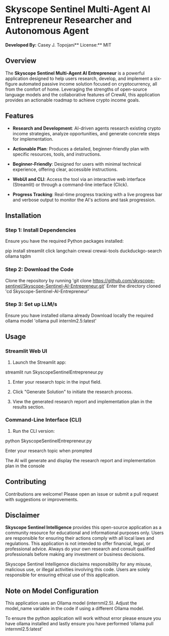 Skyscope Sentinel Multi-Agent AI Entrepreneur Researcher and Autonomous Agent
==============================================================================

**Developed By:** Casey J. Topojani** License:** MIT

Overview
--------

The **Skyscope Sentinel Multi-Agent AI Entrepreneur** is a powerful application designed to help users research, develop, and implement a six-figure automated passive income solution focused on cryptocurrency, all from the comfort of home. Leveraging the strengths of open-source language models and the collaborative features of CrewAI, this application provides an actionable roadmap to achieve crypto income goals.

Features
--------

*   **Research and Development**: AI-driven agents research existing crypto income strategies, analyze opportunities, and generate concrete steps for implementation.
    
*   **Actionable Plan**: Produces a detailed, beginner-friendly plan with specific resources, tools, and instructions.
    
*   **Beginner-Friendly**: Designed for users with minimal technical experience, offering clear, accessible instructions.
    
*   **WebUI and CLI**: Access the tool via an interactive web interface (Streamlit) or through a command-line interface (Click).
    
*   **Progress Tracking**: Real-time progress tracking with a live progress bar and verbose output to monitor the AI's actions and task progression.
    

Installation
------------

### **Step 1: Install Dependencies**

Ensure you have the required Python packages installed:

pip install streamlit click langchain crewai crewai-tools duckduckgo-search ollama tqdm

### **Step 2: Download the Code**

Clone the repository by running 'git clone https://github.com/skyscope-sentinel/Skyscope-Sentinel-AI-Entrepreneur.git'
Enter the directory cloned 'cd Skyscope-Sentinel-AI-Entrepreneur'

### **Step 3: Set up LLM/s**
Ensure you have installed ollama already
Download locally the required ollama model 'ollama pull internlm2.5:latest'

Usage
-----

### Streamlit Web UI

1.  Launch the Streamlit app:
    

streamlit run SkyscopeSentinelEntrepreneur.py

1.  Enter your research topic in the input field.
    
2.  Click "Generate Solution" to initiate the research process.
    
3.  View the generated research report and implementation plan in the results section.
    

### Command-Line Interface (CLI)

1.  Run the CLI version:
    

python SkyscopeSentinelEntrepreneur.py

Enter your research topic when prompted

The AI will generate and display the research report and implementation plan in the console

Contributing
------------

Contributions are welcome! Please open an issue or submit a pull request with suggestions or improvements.

Disclaimer
----------

**Skyscope Sentinel Intelligence** provides this open-source application as a community resource for educational and informational purposes only. Users are responsible for ensuring their actions comply with all local laws and regulations. This application is not intended to offer financial, legal, or professional advice. Always do your own research and consult qualified professionals before making any investment or business decisions.

Skyscope Sentinel Intelligence disclaims responsibility for any misuse, malicious use, or illegal activities involving this code. Users are solely responsible for ensuring ethical use of this application.

Note on Model Configuration
---------------------------

This application uses an Ollama model (internml2.5). Adjust the model\_name variable in the code if using a different Ollama model.

To ensure the python application will work without error please ensure you have ollama installed and lastly ensure you have performed ‘ollama pull internml2.5:latest’
